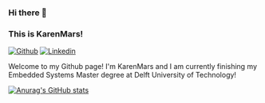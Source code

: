### Hi there 👋
### This is KarenMars!

[![Github](https://img.shields.io/badge/-Github-000?style=flat&logo=Github&logoColor=white)](https://github.com/KarenMars)
[![Linkedin](https://img.shields.io/badge/-LinkedIn-blue?style=flat&logo=Linkedin&logoColor=white)](https://www.linkedin.com/in/hang-ji-karen/)

Welcome to my Github page! I'm KarenMars and I am currently finishing my Embedded Systems Master degree at Delft University of Technology! 





[![Anurag's GitHub stats](https://github-readme-stats.vercel.app/api?username=KarenMars)](https://github.com/anuraghazra/github-readme-stats)


<!--
**KarenMars/KarenMars** is a ✨ _special_ ✨ repository because its `README.md` (this file) appears on your GitHub profile.

Here are some ideas to get you started:

- 🔭 I’m currently working on ...
- 🌱 I’m currently learning ...
- 👯 I’m looking to collaborate on ...
- 🤔 I’m looking for help with ...
- 💬 Ask me about ...
- 📫 How to reach me: ...
- 😄 Pronouns: ...
- ⚡ Fun fact: ...
-->
